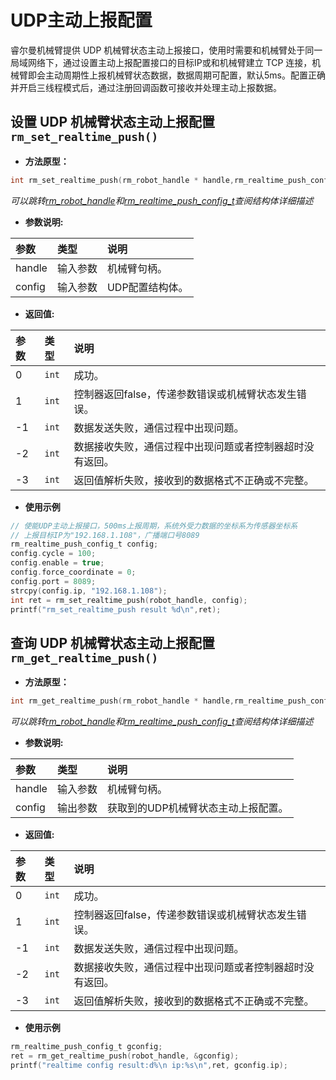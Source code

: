# UDP主动上报配置

睿尔曼机械臂提供 UDP 机械臂状态主动上报接口，使用时需要和机械臂处于同一局域网络下，通过设置主动上报配置接口的目标IP或和机械臂建立 TCP 连接，机械臂即会主动周期性上报机械臂状态数据，数据周期可配置，默认5ms。配置正确并开启三线程模式后，通过注册回调函数可接收并处理主动上报数据。



## 设置 UDP 机械臂状态主动上报配置`rm_set_realtime_push()`

- **方法原型：**

```C
int rm_set_realtime_push(rm_robot_handle * handle,rm_realtime_push_config_t config)
```

*可以跳转[rm_robot_handle](../struct/robotHandle)和[rm_realtime_push_config_t](../struct/realtimePushConfig)查阅结构体详细描述*

- **参数说明:**

|   参数    |   类型    |   说明    |
| :--- | :--- | :--- |
|   handle  |    输入参数    |    机械臂句柄。    |
|   config  |    输入参数    |    UDP配置结构体。    |

- **返回值:**

|   参数    |   类型    |   说明    |
| :--- | :--- | :--- |
|   0  |    `int`    |    成功。    |
|   1  |    `int`    |    控制器返回false，传递参数错误或机械臂状态发生错误。    |
|  -1  |    `int`    |    数据发送失败，通信过程中出现问题。    |
|  -2  |    `int`    |    数据接收失败，通信过程中出现问题或者控制器超时没有返回。    |
|  -3  |    `int`    |    返回值解析失败，接收到的数据格式不正确或不完整。    |

- **使用示例**
  
```C
// 使能UDP主动上报接口，500ms上报周期，系统外受力数据的坐标系为传感器坐标系
// 上报目标IP为"192.168.1.108"，广播端口号8089
rm_realtime_push_config_t config;
config.cycle = 100;
config.enable = true;
config.force_coordinate = 0;
config.port = 8089;
strcpy(config.ip, "192.168.1.108");
int ret = rm_set_realtime_push(robot_handle, config);
printf("rm_set_realtime_push result %d\n",ret);
```

## 查询 UDP 机械臂状态主动上报配置`rm_get_realtime_push()`

- **方法原型：**

```C
int rm_get_realtime_push(rm_robot_handle * handle,rm_realtime_push_config_t * config)
```

*可以跳转[rm_robot_handle](../struct/robotHandle)和[rm_realtime_push_config_t](../struct/realtimePushConfig)查阅结构体详细描述*

- **参数说明:**

|   参数    |   类型    |   说明    |
| :--- | :--- | :--- |
|   handle  |    输入参数    |    机械臂句柄。    |
|   config  |    输出参数    |    获取到的UDP机械臂状态主动上报配置。    |

- **返回值:**

|   参数    |   类型    |   说明    |
| :--- | :--- | :--- |
|   0  |    `int`    |    成功。    |
|   1  |    `int`    |    控制器返回false，传递参数错误或机械臂状态发生错误。    |
|  -1  |    `int`    |    数据发送失败，通信过程中出现问题。    |
|  -2  |    `int`    |    数据接收失败，通信过程中出现问题或者控制器超时没有返回。    |
|  -3  |    `int`    |    返回值解析失败，接收到的数据格式不正确或不完整。    |

- **使用示例**
  
```C
rm_realtime_push_config_t gconfig;
ret = rm_get_realtime_push(robot_handle, &gconfig);
printf("realtime config result:d%\n ip:%s\n",ret, gconfig.ip);
```

